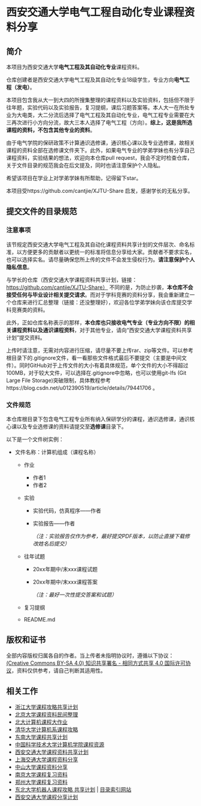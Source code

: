 # 西安交通大学电气工程自动化专业课程资料分享

## 简介

本项目为西安交通大学**电气工程及其自动化专业**课程资料。

仓库创建者是西安交通大学电气工程及其自动化专业18级学生，专业方向**电气工程（发电）**。

本项目包含我从大一到大四的所搜集整理的课程资料以及实验资料，包括但不限于往年题，实验代码以及实验报告，复习提纲，课后习题答案等。本人大一在所处专业为大电类，大二分流后选择了电气工程及其自动化专业，电气工程专业需要在大三再次进行小方向分流，故大三本人选择了电气工程（方向）。**综上，这是我所选课程的资料，不包含其他专业的资料**。

由于电气学院的保研政策不计算通识选修课，通识核心课以及专业选修课，故相关课程的资料全部在选修课文件夹下。此外，如果电气专业的学弟学妹也有分享自己课程资料，实验结果的想法，欢迎向本仓库pull request，我会不定时检查仓库，关于文件目录的规范我会在后文提及，同时也请注意保护个人隐私。

希望该项目在学业上对学弟学妹有所帮助，记得留下star。

本项目受https://github.com/cantjie/XJTU-Share 启发，感谢学长的无私分享。

## 提交文件的目录规范

### 注意事项

该节规定西安交通大学电气工程及其自动化课程资料共享计划的文件层次、命名标准，以方便更多的贡献者以更统一的标准将信息分享给大家。贡献者不要求实名，也可以选择实名。请尽量确保您所上传的文件不会发生侵权行为。**请注意保护个人隐私信息**。

与学长的仓库（西安交通大学课程资料共享计划，链接：https://github.com/cantjie/XJTU-Share） 不同的是，为防止抄袭，**本仓库不会接受任何与毕业设计相关提交请求**。而对于学科竞赛的资料分享，我会重新建立一个仓库来进行汇总整理（链接：还没整理好），欢迎各位学弟学妹向该仓库提交学科竞赛类的资料。

此外，正如仓库名称表示的那样，**本仓库也只接收电气专业（专业方向不限）的相关课程资料以及通识课程资料**，对于其他专业，请向“西安交通大学课程资料共享计划”提交资料。

上传时请注意，无需对内容进行压缩，请尽量不要上传rar、zip等文件。可以参考根目录下的.gitignore文件，看一看那些文件格式最后不要提交（主要是中间文件）。同时GitHub对于上传文件的大小有着具体规范，单个文件的大小不得超过100MB，对于较大文件，可以选择在.gitignore中忽略，也可以使用git-lfs (Git Large File Storage)突破限制，具体教程参考https://blog.csdn.net/u012390519/article/details/79441706 。

### 文件规范

本仓库根目录下包含电气工程专业所有纳入保研学分的课程，通识选修课，通识核心课以及专业选修课的资料请提交至**选修课**目录下。

以下是一个文件树实例：

- 文件名称：计算机组成（课程名称）

  - 作业

    - 作者1
    - 作者2

  - 实验

    - 实验代码，仿真程序——作者

    - 实验报告——作者

      *（注：实验报告仅作为参考，最好提交PDF版本，以防止直接下载修改姓名后提交）*

  - 往年试题

    - 20xx年期中/末xxx课程试题

    - 20xx年期中/末xxx课程答案

      *（注：最好一次性提交答案和试题）*

  - 复习提纲

  - README.md

## 版权和证书

全部内容版权归属各自的作者。当上传者未指明协议时，遵循以下协议：[(Creative Commons BY-SA 4.0) 知识共享署名 - 相同方式共享 4.0 国际许可协议](https://creativecommons.org/licenses/by-nc-sa/4.0/deed.zh)，资料仅供参考，请自己判断其适用性。

## 相关工作

- [浙江大学课程攻略共享计划](https://github.com/QSCTech/zju-icicles)
- [北京大学课程资料民间整理](https://github.com/lib-pku/libpku)
- [北大计算机课程大作业](https://github.com/tongtzeho/PKUCourse)
- [清华大学计算机系课程攻略](https://github.com/PKUanonym/REKCARC-TSC-UHT)
- [东南大学课程共享计划](https://github.com/zjdx1998/seucourseshare)
- [中国科学技术大学计算机学院课程资源](https://github.com/USTC-Resource/USTC-Course)
- [西安交通大学课程资料共享计划](https://github.com/cantjie/XJTU-Share)
- [上海交通大学课程资料分享](https://github.com/CoolPhilChen/SJTU-Courses/)
- [中山大学课程资料分享](https://github.com/sysuexam/SYSU-Exam)
- [南京大学课程复习资料](https://github.com/idealclover/NJU-Review-Materials)
- [郑州大学课程复习资料](https://github.com/CooperNiu/ZZU-Courses-Resource)
- [东北大学机器人课程攻略 共享计划](https://github.com/mywisdomfly/NEU-RSE-Courses) | [目录索引网站](https://mywisdomfly.github.io/NEU-RSE-Courses/)
- [西安交通大学课程分享计划](https://github.com/cantjie/XJTU-Share)

